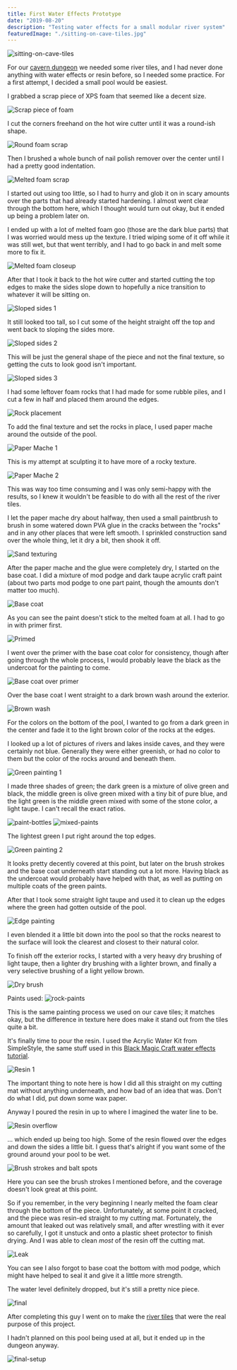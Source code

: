```yaml
---
title: First Water Effects Prototype
date: "2019-08-20"
description: "Testing water effects for a small modular river system"
featuredImage: "./sitting-on-cave-tiles.jpg"
---
```


![sitting-on-cave-tiles](sitting-on-cave-tiles.jpg)

For our [cavern dungeon](../cave-tile-system) we needed some river tiles, and I had never done anything with water effects or resin before, so I needed some practice. For a first attempt, I decided a small pool would be easiest.

I grabbed a scrap piece of XPS foam that seemed like a decent size.

![Scrap piece of foam](scrap-piece-of-foam.jpg)

I cut the corners freehand on the hot wire cutter until it was a round-ish shape.

![Round foam scrap](round-foam-scrap.jpg)

Then I brushed a whole bunch of nail polish remover over the center until I had a pretty good indentation.

![Melted foam scrap](melted-foam-scrap.jpg)

I started out using too little, so I had to hurry and glob it on in scary amounts over the parts that had already started hardening. I almost went clear through the bottom here, which I thought would turn out okay, but it ended up being a problem later on.

I ended up with a lot of melted foam goo (those are the dark blue parts) that I was worried would mess up the texture. I tried wiping some of it off while it was still wet, but that went terribly, and I had to go back in and melt some more to fix it.

![Melted foam closeup](melted-foam-closeup.jpg)

After that I took it back to the hot wire cutter and started cutting the top edges to make the sides slope down to hopefully a nice transition to whatever it will be sitting on.

![Sloped sides 1](sloped-sides-1.jpg)

It still looked too tall, so I cut some of the height straight off the top and went back to sloping the sides more.

![Sloped sides 2](sloped-sides-2.jpg)

This will be just the general shape of the piece and not the final texture, so getting the cuts to look good isn't important.

![Sloped sides 3](sloped-sides-3.jpg)

I had some leftover foam rocks that I had made for some rubble piles, and I cut a few in half and placed them around the edges.

![Rock placement](rock-placement.jpg)

To add the final texture and set the rocks in place, I used paper mache around the outside of the pool.

![Paper Mache 1](paper-mache-1.jpg)

This is my attempt at sculpting it to have more of a rocky texture.

![Paper Mache 2](paper-mache-2.jpg)

This was way too time consuming and I was only semi-happy with the results, so I knew it wouldn't be feasible to do with all the rest of the river tiles.

I let the paper mache dry about halfway, then used a small paintbrush to brush in some watered down PVA glue in the cracks between the "rocks" and in any other places that were left smooth. I sprinkled construction sand over the whole thing, let it dry a bit, then shook it off.

![Sand texturing](sand-texturing.jpg)

After the paper mache and the glue were completely dry, I started on the base coat. I did a mixture of mod podge and dark taupe acrylic craft paint (about two parts mod podge to one part paint, though the amounts don't matter too much).

![Base coat](base-coat.jpg)

As you can see the paint doesn't stick to the melted foam at all. I had to go in with primer first.

![Primed](primed.jpg)

I went over the primer with the base coat color for consistency, though after going through the whole process, I would probably leave the black as the undercoat for the painting to come.

![Base coat over primer](base-coat-over-primer.jpg)

Over the base coat I went straight to a dark brown wash around the exterior.

![Brown wash](brown-wash.jpg)

For the colors on the bottom of the pool, I wanted to go from a dark green in the center and fade it to the light brown color of the rocks at the edges.

I looked up a lot of pictures of rivers and lakes inside caves, and they were certainly not blue. Generally they were either greenish, or had no color to them but the color of the rocks around and beneath them.

![Green painting 1](green-painting-1.jpg)

I made three shades of green; the dark green is a mixture of olive green and black, the middle green is olive green mixed with a tiny bit of pure blue, and the light green is the middle green mixed with some of the stone color, a light taupe. I can't recall the exact ratios.

![paint-bottles](paint-bottles.jpg)
![mixed-paints](mixed-paints.jpg)

The lightest green I put right around the top edges.

![Green painting 2](green-painting-2.jpg)

It looks pretty decently covered at this point, but later on the brush strokes and the base coat underneath start standing out a lot more. Having black as the undercoat would probably have helped with that, as well as putting on multiple coats of the green paints.

After that I took some straight light taupe and used it to clean up the edges where the green had gotten outside of the pool.

![Edge painting](edge-painting.jpg)

I even blended it a little bit down into the pool so that the rocks nearest to the surface will look the clearest and closest to their natural color.

To finish off the exterior rocks, I started with a very heavy dry brushing of light taupe, then a lighter dry brushing with a lighter brown, and finally a very selective brushing of a light yellow brown.

![Dry brush](dry-brush.jpg)

Paints used:
![rock-paints](rock-paints.jpg)

This is the same painting process we used on our cave tiles; it matches okay, but the difference in texture here does make it stand out from the tiles quite a bit.

It's finally time to pour the resin. I used the Acrylic Water Kit from SimpleStyle, the same stuff used in this [Black Magic Craft water effects tutorial](https://www.youtube.com/watch?v=9ZthDfZoxt4).

![Resin 1](resin-1.jpg)

The important thing to note here is how I did all this straight on my cutting mat without anything underneath, and how bad of an idea that was. Don't do what I did, put down some wax paper.

Anyway I poured the resin in up to where I imagined the water line to be.

![Resin overflow](resin-overflow.jpg)

... which ended up being too high. Some of the resin flowed over the edges and down the sides a little bit. I guess that's alright if you want some of the ground around your pool to be wet.

![Brush strokes and balt spots](brush-strokes-and-bald-spots.jpg)

Here you can see the brush strokes I mentioned before, and the coverage doesn't look great at this point.

So if you remember, in the very beginning I nearly melted the foam clear through the bottom of the piece. Unfortunately, at some point it cracked, and the piece was resin-ed straight to my cutting mat. Fortunately, the amount that leaked out was relatively small, and after wrestling with it ever so carefully, I got it unstuck and onto a plastic sheet protector to finish drying. And I was able to clean _most_ of the resin off the cutting mat.

![Leak](leak.jpg)

You can see I also forgot to base coat the bottom with mod podge, which might have helped to seal it and give it a little more strength.

The water level definitely dropped, but it's still a pretty nice piece.

![final](final.jpg)

After completing this guy I went on to make the [river tiles](../making-water-tiles) that were the real purpose of this project.

I hadn't planned on this pool being used at all, but it ended up in the dungeon anyway.

![final-setup](final-setup.jpg)
